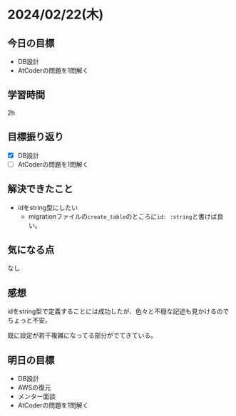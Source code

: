 # 2024/02/22(木)

## 今日の目標
* DB設計
* AtCoderの問題を1問解く

## 学習時間
2h

## 目標振り返り
* [x] DB設計
* [ ] AtCoderの問題を1問解く

## 解決できたこと
* idをstring型にしたい
  * migrationファイルの`create_table`のところに`id: :string`と書けば良い。

## 気になる点
なし

## 感想
idをstring型で定義することには成功したが、色々と不穏な記述も見かけるのでちょっと不安。

既に設定が若干複雑になってる部分がでてきている。

## 明日の目標
* DB設計
* AWSの復元
* メンター面談
* AtCoderの問題を1問解く

